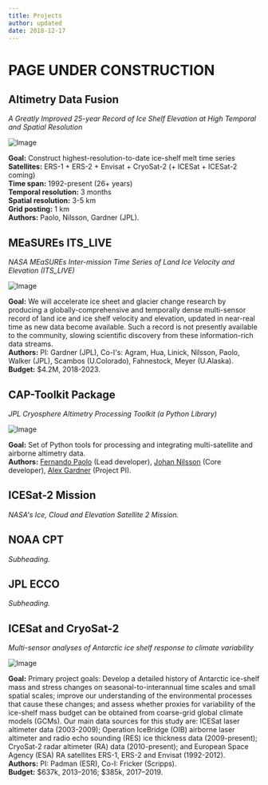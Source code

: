 ```yaml
---
title: Projects 
author: updated
date: 2018-12-17
---
```


# PAGE UNDER CONSTRUCTION


## Altimetry Data Fusion 

*A Greatly Improved 25-year Record of Ice Shelf Elevation at High Temporal and Spatial Resolution*

![Image](/img/Paolo_etal_AGU18.png)

**Goal:** Construct highest-resolution-to-date ice-shelf melt time series  
**Satellites:** ERS-1 + ERS-2 + Envisat + CryoSat-2 (+ ICESat + ICESat-2 coming)  
**Time span:** 1992-present (26+ years)  
**Temporal resolution:** 3 months  
**Spatial resolution:** 3-5 km  
**Grid posting:** 1 km  
**Authors:** Paolo, Nilsson, Gardner (JPL).


## MEaSUREs ITS_LIVE 

*NASA MEaSUREs Inter-mission Time Series of Land Ice Velocity and Elevation (ITS_LIVE)*

![Image](/img/measures_itslive.png)

**Goal:** We will accelerate ice sheet and glacier change research by producing a globally-comprehensive and temporally dense multi-sensor record of land ice and ice shelf velocity and elevation, updated in near-real time as new data become available. Such a record is not presently available to the community, slowing scientific discovery from these information-rich data streams.  
**Authors:** PI: Gardner (JPL), Co-I's: Agram, Hua, Linick, Nilsson, Paolo, Walker (JPL), Scambos (U.Colorado), Fahnestock, Meyer (U.Alaska).  
**Budget:** $4.2M, 2018-2023.  


## CAP-Toolkit Package

*JPL Cryosphere Altimetry Processing Toolkit (a Python Library)*

![Image](/img/image.png)

**Goal:** Set of Python tools for processing and integrating multi-satellite and airborne altimetry data.  
**Authors:** [Fernando Paolo](https://science.jpl.nasa.gov/people/Serrano%20Paolo/) (Lead developer), [Johan Nilsson](https://science.jpl.nasa.gov/people/Nilsson/) (Core developer), [Alex Gardner](https://science.jpl.nasa.gov/people/AGardner/) (Project PI).


## ICESat-2 Mission 

*NASA's Ice, Cloud and Elevation Satellite 2 Mission.*


## NOAA CPT 

*Subheading.*



## JPL ECCO 

*Subheading.*


## ICESat and CryoSat-2

*Multi-sensor analyses of Antarctic ice shelf response to climate variability*

![Image](/img/image.png)

**Goal:** Primary project goals: Develop a detailed history of Antarctic ice-shelf mass and stress changes on seasonal-to-interannual time scales and small spatial scales; improve our understanding of the environmental processes that cause these changes; and assess whether proxies for variability of the ice-shelf mass budget can be obtained from coarse-grid global climate models (GCMs). Our main data sources for this study are: ICESat laser altimeter data (2003-2009); Operation IceBridge (OIB) airborne laser altimeter and radio echo sounding (RES) ice thickness data (2009-present); CryoSat-2 radar altimeter (RA) data (2010-present); and European Space Agency (ESA) RA satellites ERS-1, ERS-2 and Envisat (1992-2012).  
**Authors:** PI: Padman (ESR), Co-I: Fricker (Scripps).  
**Budget:** $637k, 2013–2016; $385k, 2017–2019.  

